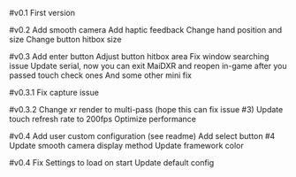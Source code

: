 #v0.1
First version

#v0.2
Add smooth camera
Add haptic feedback
Change hand position and size
Change button hitbox size

#v0.3
Add enter button
Adjust button hitbox area
Fix window searching issue
Update serial, now you can exit MaiDXR and reopen in-game after you passed touch check ones
And some other mini fix

#v0.3.1
Fix capture issue

#v0.3.2
Change xr render to multi-pass (hope this can fix issue #3)
Update touch refresh rate to 200fps
Optimize performance

#v0.4
Add user custom configuration (see readme)
Add select button #4
Update smooth camera display method
Update framework color

#v0.4
Fix Settings to load on start
Update default config